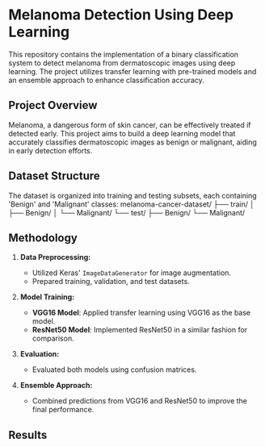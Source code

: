 # Melanoma Detection Using Deep Learning

This repository contains the implementation of a binary classification system to detect melanoma from dermatoscopic images using deep learning. The project utilizes transfer learning with pre-trained models and an ensemble approach to enhance classification accuracy.

## Project Overview

Melanoma, a dangerous form of skin cancer, can be effectively treated if detected early. This project aims to build a deep learning model that accurately classifies dermatoscopic images as benign or malignant, aiding in early detection efforts.

## Dataset Structure

The dataset is organized into training and testing subsets, each containing 'Benign' and 'Malignant' classes:
melanoma-cancer-dataset/
├── train/
│ ├── Benign/
│ └── Malignant/
└── test/
├── Benign/
└── Malignant/

## Methodology

1. **Data Preprocessing:**
   - Utilized Keras' `ImageDataGenerator` for image augmentation.
   - Prepared training, validation, and test datasets.

2. **Model Training:**
   - **VGG16 Model**: Applied transfer learning using VGG16 as the base model.
   - **ResNet50 Model**: Implemented ResNet50 in a similar fashion for comparison.

3. **Evaluation:**
   - Evaluated both models using confusion matrices.

4. **Ensemble Approach:**
   - Combined predictions from VGG16 and ResNet50 to improve the final performance.

## Results

